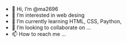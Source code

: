 - 👋 Hi, I’m @ma2696
- 👀 I’m interested in web desing
- 🌱 I’m currently learning HTML, CSS, Paython,
- 💞️ I’m looking to collaborate on ...
- 📫 How to reach me ...

<!---
ma2696/ma2696 is a ✨ special ✨ repository because its `README.md` (this file) appears on your GitHub profile.
You can click the Preview link to take a look at your changes.
--->
